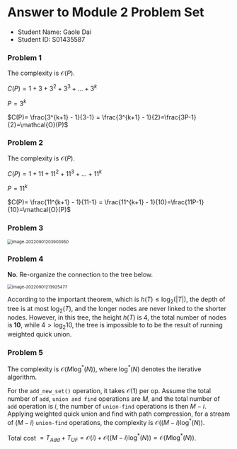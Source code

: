 # Answer to Module 2 Problem Set

* Student Name: Gaole Dai
* Student ID: S01435587

### Problem 1

The complexity is $\mathcal{O}(P)$.

$C(P) = 1+3+3^2+3^3+...+3^k$

$P = 3^{k}$

$C(P)= \frac{3^{k+1} - 1}{3-1} = \frac{3^{k+1} - 1}{2}=\frac{3P-1}{2}=\mathcal{O}(P)$

### Problem 2

The complexity is $\mathcal{O}(P)$.

$C(P) = 1+11+11^2+11^3+...+11^k$

$P = 11^{k}$

$C(P)= \frac{11^{k+1} - 1}{11-1} = \frac{11^{k+1} - 1}{10}=\frac{11P-1}{10}=\mathcal{O}(P)$

### Problem 3

<img src="C:\Users\Gloria DAI\AppData\Roaming\Typora\typora-user-images\image-20220901203903950.png" alt="image-20220901203903950" style="zoom: 67%;" />

### Problem 4

**No**. Re-organize the connection to the tree below.

<img src="C:\Users\Gloria DAI\AppData\Roaming\Typora\typora-user-images\image-20220901213925477.png" alt="image-20220901213925477" style="zoom:67%;" />

According to the important theorem,  which is $h(T)\leq \log_{2}(|T|)$, the depth of tree is at most $\log_{2}(T)$, and the longer nodes are never linked to the shorter nodes. However, in this tree, the height $h(T)$ is 4, the total number of nodes is **10**, while $4 \gt \log_{2}{10}$, the tree is impossible to to be the result of running weighted quick union.

### Problem 5

The complexity is $\mathcal{O}(M\log^*(N))$, where $\log^*(N)$ denotes the iterative algorithm.

For the `add_new_set()` operation, it takes $\mathcal{O}(1)$ per op. Assume the total number of `add`, `union and find` operations are $M$, and the total number of `add` operation is $i$, the number of `union-find` operations is then $M-i$. Applying weighted quick union and find with path compression, for a stream of $(M-i)$ `union-find` operations, the complexity is $\mathcal{O}((M-i)\log^*{(N)})$.

Total cost $=T_{Add} + T_{UF} =\mathcal{O}(i) + \mathcal{O}((M-i)\log^{*}(N)) = \mathcal{O}(M\log^{*}(N))$.